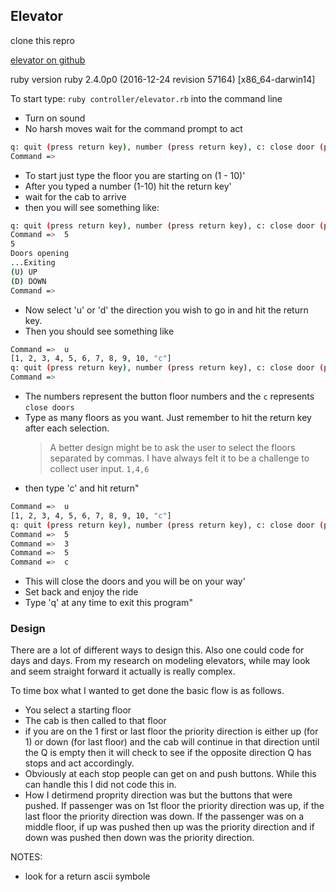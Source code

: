 ## Elevator

clone this repro

[elevator on github](https://github.com/troyleach/elevator)

ruby version ruby 2.4.0p0 (2016-12-24 revision 57164) [x86_64-darwin14]

To start type: `ruby controller/elevator.rb` into the command line

- Turn on sound
- No harsh moves wait for the command prompt to act

```bash
q: quit (press return key), number (press return key), c: close door (press return key)
Command =>
```

- To start just type the floor you are starting on (1 - 10)'
- After you typed a number (1-10) hit the return key'
- wait for the cab to arrive
- then you will see something like:

```bash
q: quit (press return key), number (press return key), c: close door (press return key)
Command =>  5
5
Doors opening
...Exiting
(U) UP
(D) DOWN
Command =>
```

- Now select 'u' or 'd' the direction you wish to go in and hit the return key.
- Then you should see something like

```bash
Command =>  u
[1, 2, 3, 4, 5, 6, 7, 8, 9, 10, "c"]
q: quit (press return key), number (press return key), c: close door (press return key)
Command =>
```

- The numbers represent the button floor numbers and the `c` represents `close doors`
- Type as many floors as you want. Just remember to hit the return key after each selection.
  > A better design might be to ask the user to select the floors separated by commas. I have
  > always felt it to be a challenge to collect user input. `1,4,6`
- then type 'c' and hit return"

```bash
Command =>  u
[1, 2, 3, 4, 5, 6, 7, 8, 9, 10, "c"]
q: quit (press return key), number (press return key), c: close door (press return key)
Command =>  5
Command =>  3
Command =>  5
Command =>  c
```

- This will close the doors and you will be on your way'
- Set back and enjoy the ride
- Type 'q' at any time to exit this program"

### Design

There are a lot of different ways to design this. Also one could code for days and days. From my research on modeling elevators, while may look and seem straight forward it actually is really complex.

To time box what I wanted to get done the basic flow is as follows.

- You select a starting floor
- The cab is then called to that floor
- if you are on the 1 first or last floor the priority direction is either up (for 1) or down (for last floor) and the cab will continue in that direction until the Q is empty then it will check to see if the opposite direction Q has stops and act accordingly.
- Obviously at each stop people can get on and push buttons. While this can handle this I did not code this in.
- How I detirmend proprity direction was but the buttons that were pushed. If passenger was on 1st floor the priority direction was up, if the last floor the priority direction was down. If the passenger was on a middle floor, if up was pushed then up was the priority direction and if down was pushed then down was the priority direction.

NOTES:

- look for a return ascii symbole
